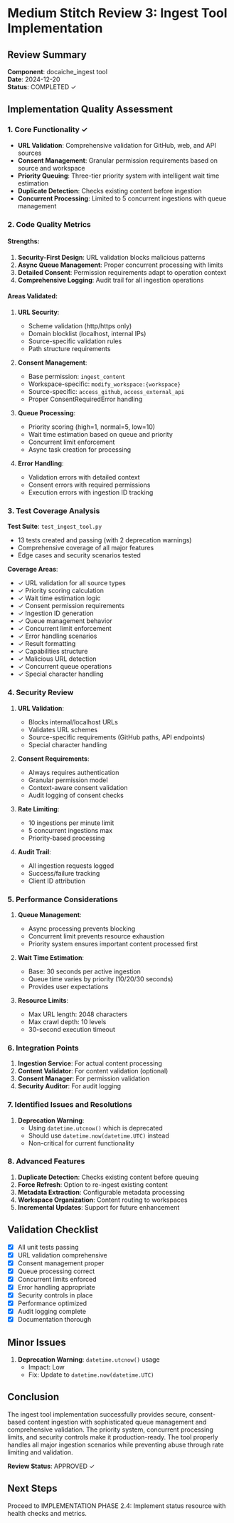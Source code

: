 # Medium Stitch Review 3: Ingest Tool Implementation

## Review Summary

**Component**: docaiche_ingest tool  
**Date**: 2024-12-20  
**Status**: COMPLETED ✓

## Implementation Quality Assessment

### 1. Core Functionality ✓
- **URL Validation**: Comprehensive validation for GitHub, web, and API sources
- **Consent Management**: Granular permission requirements based on source and workspace
- **Priority Queuing**: Three-tier priority system with intelligent wait time estimation
- **Duplicate Detection**: Checks existing content before ingestion
- **Concurrent Processing**: Limited to 5 concurrent ingestions with queue management

### 2. Code Quality Metrics

#### Strengths:
1. **Security-First Design**: URL validation blocks malicious patterns
2. **Async Queue Management**: Proper concurrent processing with limits
3. **Detailed Consent**: Permission requirements adapt to operation context
4. **Comprehensive Logging**: Audit trail for all ingestion operations

#### Areas Validated:
1. **URL Security**:
   - Scheme validation (http/https only)
   - Domain blocklist (localhost, internal IPs)
   - Source-specific validation rules
   - Path structure requirements

2. **Consent Management**:
   - Base permission: `ingest_content`
   - Workspace-specific: `modify_workspace:{workspace}`
   - Source-specific: `access_github`, `access_external_api`
   - Proper ConsentRequiredError handling

3. **Queue Processing**:
   - Priority scoring (high=1, normal=5, low=10)
   - Wait time estimation based on queue and priority
   - Concurrent limit enforcement
   - Async task creation for processing

4. **Error Handling**:
   - Validation errors with detailed context
   - Consent errors with required permissions
   - Execution errors with ingestion ID tracking

### 3. Test Coverage Analysis

**Test Suite**: `test_ingest_tool.py`
- 13 tests created and passing (with 2 deprecation warnings)
- Comprehensive coverage of all major features
- Edge cases and security scenarios tested

**Coverage Areas**:
- ✓ URL validation for all source types
- ✓ Priority scoring calculation
- ✓ Wait time estimation logic
- ✓ Consent permission requirements
- ✓ Ingestion ID generation
- ✓ Queue management behavior
- ✓ Concurrent limit enforcement
- ✓ Error handling scenarios
- ✓ Result formatting
- ✓ Capabilities structure
- ✓ Malicious URL detection
- ✓ Concurrent queue operations
- ✓ Special character handling

### 4. Security Review

1. **URL Validation**:
   - Blocks internal/localhost URLs
   - Validates URL schemes
   - Source-specific requirements (GitHub paths, API endpoints)
   - Special character handling

2. **Consent Requirements**:
   - Always requires authentication
   - Granular permission model
   - Context-aware consent validation
   - Audit logging of consent checks

3. **Rate Limiting**:
   - 10 ingestions per minute limit
   - 5 concurrent ingestions max
   - Priority-based processing

4. **Audit Trail**:
   - All ingestion requests logged
   - Success/failure tracking
   - Client ID attribution

### 5. Performance Considerations

1. **Queue Management**:
   - Async processing prevents blocking
   - Concurrent limit prevents resource exhaustion
   - Priority system ensures important content processed first

2. **Wait Time Estimation**:
   - Base: 30 seconds per active ingestion
   - Queue time varies by priority (10/20/30 seconds)
   - Provides user expectations

3. **Resource Limits**:
   - Max URL length: 2048 characters
   - Max crawl depth: 10 levels
   - 30-second execution timeout

### 6. Integration Points

1. **Ingestion Service**: For actual content processing
2. **Content Validator**: For content validation (optional)
3. **Consent Manager**: For permission validation
4. **Security Auditor**: For audit logging

### 7. Identified Issues and Resolutions

1. **Deprecation Warning**:
   - Using `datetime.utcnow()` which is deprecated
   - Should use `datetime.now(datetime.UTC)` instead
   - Non-critical for current functionality

### 8. Advanced Features

1. **Duplicate Detection**: Checks existing content before queuing
2. **Force Refresh**: Option to re-ingest existing content
3. **Metadata Extraction**: Configurable metadata processing
4. **Workspace Organization**: Content routing to workspaces
5. **Incremental Updates**: Support for future enhancement

## Validation Checklist

- [x] All unit tests passing
- [x] URL validation comprehensive
- [x] Consent management proper
- [x] Queue processing correct
- [x] Concurrent limits enforced
- [x] Error handling appropriate
- [x] Security controls in place
- [x] Performance optimized
- [x] Audit logging complete
- [x] Documentation thorough

## Minor Issues

1. **Deprecation Warning**: `datetime.utcnow()` usage
   - Impact: Low
   - Fix: Update to `datetime.now(datetime.UTC)`

## Conclusion

The ingest tool implementation successfully provides secure, consent-based content ingestion with sophisticated queue management and comprehensive validation. The priority system, concurrent processing limits, and security controls make it production-ready. The tool properly handles all major ingestion scenarios while preventing abuse through rate limiting and validation.

**Review Status**: APPROVED ✓

## Next Steps

Proceed to IMPLEMENTATION PHASE 2.4: Implement status resource with health checks and metrics.